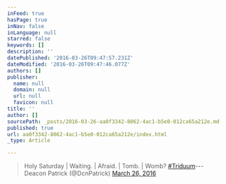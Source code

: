 ```yaml
---
inFeed: true
hasPage: true
inNav: false
inLanguage: null
starred: false
keywords: []
description: ''
datePublished: '2016-03-26T09:47:57.231Z'
dateModified: '2016-03-26T09:47:46.077Z'
authors: []
publisher:
  name: null
  domain: null
  url: null
  favicon: null
title: ''
author: []
sourcePath: _posts/2016-03-26-aa0f3342-8062-4ac1-b5e0-012ca65a212e.md
published: true
url: aa0f3342-8062-4ac1-b5e0-012ca65a212e/index.html
_type: Article

---
```

> Holy Saturday | Waiting. | Afraid. | Tomb. | Womb? [\#Triduum][0]--- Deacon Patrick (@DcnPatrick) [March 26, 2016][1]



[0]: https://twitter.com/hashtag/Triduum?src=hash
[1]: https://twitter.com/DcnPatrick/status/713662716234235904